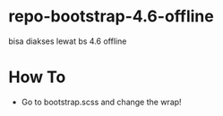 # repo-bootstrap-4.6-offline
bisa diakses lewat bs 4.6 offline

# How To
* Go to bootstrap.scss and change the wrap!
